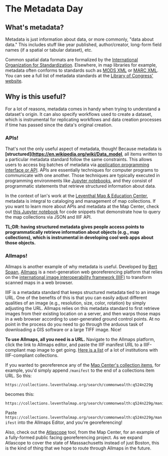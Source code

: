 # The Metadata Day

## What's metadata?

Metadata is just information about data, or more commonly, "data about data." This includes stuff like year published, author/creator, long-form field names (if a spatial or tabular dataset), etc.

Common spatial data formats are formalized by the [International Organization for Standardization](https://www.fgdc.gov/metadata/iso-standards). Elsewhere, in map libraries for example, metadata often conforms to standards such as [MODS XML](http://www.loc.gov/standards/mods/) or [MARC XML](https://www.loc.gov/standards/marcxml/). You can see a full list of metadata standards at the [Library of Congress' website](https://www.loc.gov/librarians/standards). 

## Why is this useful?

For a lot of reasons, metadata comes in handy when trying to understand a dataset's origin. It can also specify workflows used to create a dataset, which is instrumental for replicating workflows and data creation processes if time has passed since the data's original creation.

### APIs!

That's not the only useful aspect of metadata, though! Because metadata is **[structured](https://en.wikipedia.org/wiki/Data_model**, all items written to a particular metadata standard follow the same constraints. This allows users to access big batches of metadata via [application programming interface or API](https://en.wikipedia.org/wiki/API). APIs are essentially techniques for computer programs to communicate with one another. Those techniques are typically executed in programming environments like [Jupyter notebooks](https://en.wikipedia.org/wiki/Project_Jupyter), and they consist of programmatic statements that retrieve structured information about data.

In the context of Ian's work at the [Leventhal Map & Education Center](https://www.leventhalmap.org/), metadata is integral to cataloging and management of map collections. If you want to learn more about APIs and metadata at the Map Center, check out [this Jupyter notebook](https://hub-binder.mybinder.ovh/user/itspangler-cogapp-hack-day-4w5hm900/lab/tree/01_json-api.ipynb) for code snippets that demonstrate how to query the map collections via JSON and IIIF API.

**TL;DR: having structured metadata gives people access points to programmatically retrieve information about objects (e.g., map collections), which is instrumental in developing cool web apps about those objects.**

### Allmaps!

Allmaps is another example of why metadata is useful. Developed by [Bert Spaan](https://bertspaan.nl/), [Allmaps](https://allmaps.org/) is a next-generation web georeferencing platform that relies on the [international image interoperability framework (IIIF)](https://iiif.io) to transform scanned maps in a web browser.

IIIF is a metadata standard that keeps structured metadata tied to an image URL. One of the benefits of this is that you can easily adjust different qualities of an image (e.g., resolution, size, color, rotation) by simply adjusting the URL. Allmaps relies on this metadata standard to first retrieve images from their existing location on a server, and then warps those maps in a web browser according to user-generated ground control points. At no point in the process do you need to go through the arduous task of downloading a GIS software or a large TIFF image. Nice!

**To use Allmaps, all you need is a URL.** Navigate to the Allmaps platform, click the link to Allmaps editor, and paste the IIIF manifest URL to a IIIF-compliant map image to get going. [Here is a list](https://iiif.io/guides/finding_resources/) of a lot of institutions with IIIF-compliant collections.

If you wanted to georeference any of the [Map Center's collection items](https://collections.leventhalmap.org/), for example, you'd simply append `/manifest` to the end of a collections item URL. So this:

    https://collections.leventhalmap.org/search/commonwealth:q524n229g

becomes this:

    https://collections.leventhalmap.org/search/commonwealth:q524n229g/manifest

Paste `https://collections.leventhalmap.org/search/commonwealth:q524n229g/manifest` into the Allmaps Editor, and you're georeferencing!

Also, check out the [Atlascope](https://atlascope.leventhalmap.org/) tool, from the Map Center, for an example of a fully-formed public facing georeferencing project. As we expand Atlascope to cover the state of Masssachusetts instead of just Boston, this is the kind of thing that we hope to route through Allmaps in the future.